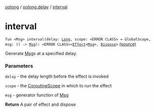 [oolong](../index.md) / [oolong.delay](index.md) / [interval](./interval.md)

# interval

`fun <Msg> interval(delay: `[`Long`](https://kotlinlang.org/api/latest/jvm/stdlib/kotlin/-long/index.html)`, scope: <ERROR CLASS> = GlobalScope, msg: () -> `[`Msg`](interval.md#Msg)`): <ERROR CLASS><`[`Effect`](../oolong/-effect.md)`<`[`Msg`](interval.md#Msg)`>, `[`Dispose`](../oolong/-dispose.md)`>` [(source)](https://github.com/oolong-kt/oolong/tree/master/oolong/src/commonMain/kotlin/oolong/delay/util.kt#L38)

Generate [Msg](interval.md#Msg)s at a specified delay.

### Parameters

`delay` - the delay length before the effect is invoked

`scope` - the [CoroutineScope](#) in which to run the effect

`msg` - generator function of [Msg](interval.md#Msg)

**Return**
A pair of effect and dispose


